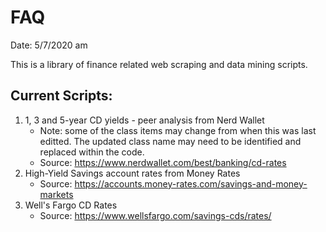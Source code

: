 # FAQ

Date: 5/7/2020 am 

This is a library of finance related web scraping and data mining scripts. 

## Current Scripts: 
1. 1, 3 and 5-year CD yields - peer analysis from Nerd Wallet
	* Note: some of the class items may change from when this was last editted. The updated class name may need to be identified and replaced within the code. 
	* Source: https://www.nerdwallet.com/best/banking/cd-rates
2. High-Yield Savings account rates from  Money Rates 
	* Source: https://accounts.money-rates.com/savings-and-money-markets
3. Well's Fargo CD Rates 
	* Source: https://www.wellsfargo.com/savings-cds/rates/